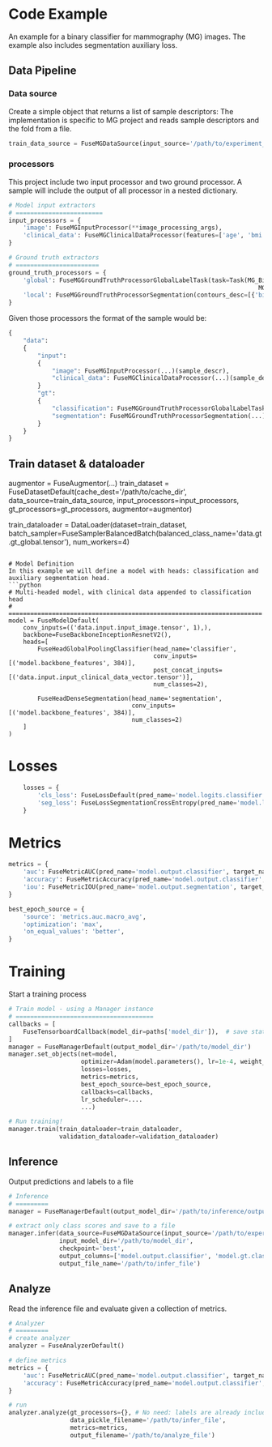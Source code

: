 # Code Example
An example for a binary classifier for mammography (MG) images. The example also includes segmentation auxiliary loss.

## Data Pipeline

### Data source
Create a simple object that returns a list of sample descriptors:
The implementation is specific to MG project and reads sample descriptors and the fold from a file.
```python
train_data_source = FuseMGDataSource(input_source='/path/to/experiment_file.pkl', folds=[1, 2, 3, 4])
```

### processors
This project include two input processor and two ground processor. A sample will include the output of all processor in a nested dictionary. 

```python
# Model input extractors
# ========================
input_processors = {
    'image': FuseMGInputProcessor(**image_processing_args),
    'clinical_data': FuseMGClinicalDataProcessor(features=['age', 'bmi'], normalize=True)
}

# Ground truth extractors
# =======================
ground_truth_processors = {
    'global': FuseMGGroundTruthProcessorGlobalLabelTask(task=Task(MG_Biopsy_Neg_or_Normal(),
                                                                     MG_Biopsy_Pos()),
    'local': FuseMGGroundTruthProcessorSegmentation(contours_desc=[{'biopsy': ['positive']}])
}
```

Given those processors the format of the sample would be:
```python
{ 
    "data":
    { 
        "input":
        { 
            "image": FuseMGInputProcessor(...)(sample_descr),
            "clinical_data": FuseMGClinicalDataProcessor(...)(sample_descr)
        }
        "gt":
        { 
            "classification": FuseMGGroundTruthProcessorGlobalLabelTask(...)(sample_descr),
            "segmentation": FuseMGGroundTruthProcessorSegmentation(...)(sample_descr)
        }
    }
}
```


## Train dataset & dataloader
augmentor = FuseAugmentor(...)
train_dataset = FuseDatasetDefault(cache_dest='/path/to/cache_dir',
                                   data_source=train_data_source,
                                   input_processors=input_processors,
                                   gt_processors=gt_processors,
                                   augmentor=augmentor)

train_dataloader = DataLoader(dataset=train_dataset,
                              batch_sampler=FuseSamplerBalancedBatch(balanced_class_name='data.gt.gt_global.tensor'),
                              num_workers=4)

```

# Model Definition
In this example we will define a model with heads: classification and auxiliary segmentation head.
```python
# Multi-headed model, with clinical data appended to classification head
# ======================================================================
model = FuseModelDefault(
    conv_inputs=(('data.input.input_image.tensor', 1),),
    backbone=FuseBackboneInceptionResnetV2(),
    heads=[
        FuseHeadGlobalPoolingClassifier(head_name='classifier',
                                        conv_inputs=[('model.backbone_features', 384)],
                                        post_concat_inputs=[('data.input.input_clinical_data_vector.tensor')],
                                        num_classes=2),

        FuseHeadDenseSegmentation(head_name='segmentation',
                                  conv_inputs=[('model.backbone_features', 384)],
                                  num_classes=2)
    ]
)
```

# Losses
```python
    losses = {
        'cls_loss': FuseLossDefault(pred_name='model.logits.classifier', target_name='data.gt.classification', callable=F.cross_entropy, weight=1.0),
        'seg_loss': FuseLossSegmentationCrossEntropy(pred_name='model.logits.segmentation', target_name='data.gt.segmentation', weight=2.0),
    }
```

# Metrics
```python
metrics = {
    'auc': FuseMetricAUC(pred_name='model.output.classifier', target_name='data.gt.classification'),
    'accuracy': FuseMetricAccuracy(pred_name='model.output.classifier', target_name='data.gt.classification'),
    'iou': FuseMetricIOU(pred_name='model.output.segmentation', target_name='data.gt.segmentation')
}

best_epoch_source = {
    'source': 'metrics.auc.macro_avg',    
    'optimization': 'max',
    'on_equal_values': 'better',
}
```


# Training
Start a training process
```python
# Train model - using a Manager instance
# ======================================
callbacks = [
    FuseTensorboardCallback(model_dir=paths['model_dir']),  # save statistics for tensorboard
]
manager = FuseManagerDefault(output_model_dir='/path/to/model_dir')
manager.set_objects(net=model,
                    optimizer=Adam(model.parameters(), lr=1e-4, weight_decay=0.001),
                    losses=losses,
                    metrics=metrics,
                    best_epoch_source=best_epoch_source,
                    callbacks=callbacks,
                    lr_scheduler=....
                    ...)

# Run training!
manager.train(train_dataloader=train_dataloader,
              validation_dataloader=validation_dataloader)

```

## Inference
Output predictions and labels to a file
```python
# Inference
# =========
manager = FuseManagerDefault(output_model_dir='/path/to/inference/output')

# extract only class scores and save to a file
manager.infer(data_source=FuseMGDataSource(input_source='/path/to/experiment_file.pkl', folds=[0]),
              input_model_dir='/path/to/model_dir',
              checkpoint='best',
              output_columns=['model.output.classifier', 'model.gt.classification'],
              output_file_name='/path/to/infer_file')
```

## Analyze
Read the inference file and evaluate given a collection of metrics.
```python
# Analyzer
# =========
# create analyzer
analyzer = FuseAnalyzerDefault()

# define metrics
metrics = {
    'auc': FuseMetricAUC(pred_name='model.output.classifier', target_name='data.gt.classification'),
    'accuracy': FuseMetricAccuracy(pred_name='model.output.classifier', target_name='data.gt.classification'),
}

# run
analyzer.analyze(gt_processors={}, # No need: labels are already included in inference in this case
                 data_pickle_filename='/path/to/infer_file',
                 metrics=metrics,
                 output_filename='/path/to/analyze_file')
 ```




